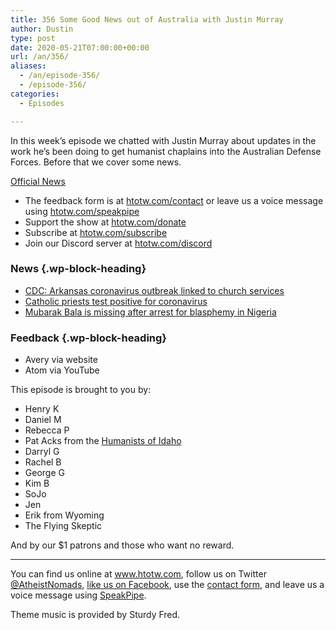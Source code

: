 ```yaml
---
title: 356 Some Good News out of Australia with Justin Murray
author: Dustin
type: post
date: 2020-05-21T07:00:00+00:00
url: /an/356/
aliases:
  - /an/episode-356/
  - /episode-356/
categories:
  - Episodes

---
```

<div id="buzzsprout-player-10552753"></div><script src="https://www.buzzsprout.com/1983601/10552753-356-some-good-news-out-of-australia-with-justin-murray.js?container_id=buzzsprout-player-10552753&player=small" type="text/javascript" charset="utf-8"></script>

In this week’s episode we chatted with Justin Murray about updates in the work he’s been doing to get humanist chaplains into the Australian Defense Forces. Before that we cover some news.

[Official News][1]

<!--more-->

 * The feedback form is at [htotw.com/contact](https://htotw.com/contact) or leave us a voice message using <a href="https://htotw.com/speakpipe" target="_blank" rel="noopener noreferrer">htotw.com/speakpipe</a>
 * Support the show at <a href="https://htotw.com/donate" target="_blank" rel="payment noopener noreferrer">htotw.com/donate</a>
 * Subscribe at <a href="https://htotw.com/subscribe" target="_blank" rel="noopener noreferrer">htotw.com/subscribe</a>
 * Join our Discord server at <a href="https://htotw.com/discord" target="_blank" rel="noopener noreferrer">htotw.com/discord</a>

### News {.wp-block-heading}

  * [CDC: Arkansas coronavirus outbreak linked to church services][2]
  * [Catholic priests test positive for coronavirus][3]
  * [Mubarak Bala is missing after arrest for blasphemy in Nigeria][4]

### Feedback {.wp-block-heading}

  * Avery via website
  * Atom via YouTube

This episode is brought to you by:

  * Henry K
  * Daniel M
  * Rebecca P
  * Pat Acks from the <a href="https://www.humanistsofidaho.org" target="_blank" rel="noopener noreferrer">Humanists of Idaho</a>
  * Darryl G
  * Rachel B
  * George G
  * Kim B
  * SoJo
  * Jen
  * Erik from Wyoming
  * The Flying Skeptic

And by our $1 patrons and those who want no reward.

<hr class="wp-block-separator" />

You can find us online at <a href="https://www.htotw.com/" target="_blank" rel="noopener noreferrer">www.htotw.com</a>, follow us on Twitter <a href="https://htotw.com/twitter" target="_blank" rel="noopener noreferrer">@AtheistNomads</a>, <a href="https://htotw.com/facebook" target="_blank" rel="noopener noreferrer">like us on Facebook</a>, use the [contact form](https://htotw.com/contact), and leave us a voice message using <a href="https://htotw.com/speakpipe" target="_blank" rel="noopener noreferrer">SpeakPipe</a>.

Theme music is provided by Sturdy Fred.

&nbsp;

 [1]: https://news.navy.gov.au/en/May2020/Fleet/5849/New-Chaplaincy-branch-introduces-non-religious-care-option.htm
 [2]: https://www.axios.com/cdc-arkansas-church-coronavirus-outbreak-fb265e5a-5db7-4ace-9bc4-098e0d09e7fd.html
 [3]: https://www.khou.com/article/news/health/coronavirus/houston-church-cancels-mass-after-3-priests-test-positive-for-coronavirus/285-34569e35-d18b-45d3-83cc-066d35d7f03b
 [4]: https://freemubarakbala.org/